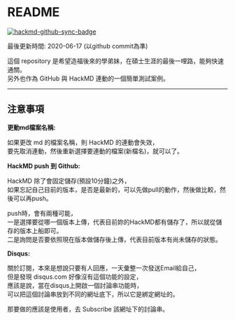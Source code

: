 # README

[![hackmd-github-sync-badge](https://hackmd.io/c7-IhrgyQ6mp_DWj_NUV7Q/badge)](https://hackmd.io/@NCCU-logout/content/%2F%40NCCU-logout%2FREADME)

最後更新時間: 2020-06-17 (以github commit為準)

這個 repository 是希望造福後來的學弟妹，在碩士生涯的最後一哩路，能夠快速通關。  
另外也作為 GitHub 與 HackMD 連動的一個簡單測試案例。

---

## 注意事項

**更動md檔案名稱:**

如果更改 md 的檔案名稱，則 HackMD 的連動會失效，  
要先取消連動，然後重新選擇要連動的檔案(新檔名)，就可以了。

**HackMD push 到 Github:**

HackMD 除了會固定儲存(預設10分鐘)之外，  
如果忘記自己目前的版本，是否是最新的，可以先做pull的動作，然後做比較，然後可以再push。

push時，會有兩種可能，  
一是選擇要從哪一個版本上傳，代表目前妳的HackMD都有儲存了，所以就從儲存的版本上船即可。  
二是詢問是否要依照現在版本做儲存後上傳，代表目前版本有尚未儲存的狀態。

**Disqus:**

關於訂閱，本來是想說只要有人回應，一天彙整一次發送Email給自己，  
但是發現 disqus.com 好像沒有這個功能的設定，  
應該是說，當在disqus上開啟一個討論串功能時，  
可以把這個討論串放到不同的網址底下，所以它是綁定網址的。  

那要做的應該是使用者，去 Subscribe 該網址下的討論串。
